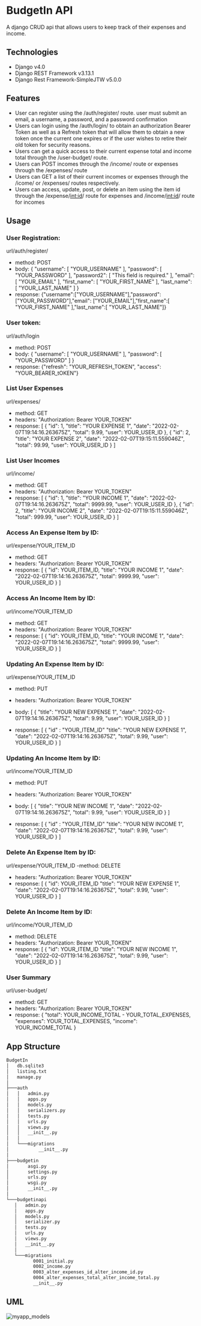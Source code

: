 # BudgetIn API
 A django CRUD api that allows users to keep track of their expenses and income.
 
 ## Technologies
- Django v4.0
- Django REST Framework v3.13.1
- Django Rest Framework-SimpleJTW v5.0.0
 
 ## Features
 - User can register using the /auth/register/ route. user must submit an email, a username, a password, and a password confirmation
 - Users can login using the /auth/login/ to obtain an authorization Bearer Token as well as a Refresh token that will allow them to obtain a new token once the current one expires or if the user wishes to retire their old token for security reasons.
 - Users can get a quick access to their current expense total and income total through the /user-budget/ route.
 - Users can POST incomes through the /income/ route or expenses through the /expenses/ route
 - Users can GET a list of their current incomes or expenses through the /icome/ or /expenses/ routes respectively.
 - Users can access, update, post, or delete an item using the item id through the /expense/<int:id>/ route for expenses and /income/<int:id>/ route for incomes
 
 ## Usage
 
 ### User Registration:
url/auth/register/ 
- method: POST
- body: {
          "username": [
              "YOUR_USERNAME"
          ],
          "password": [
              "YOUR_PASSWORD"
          ],
          "password2": [
              "This field is required."
          ],
          "email": [
              "YOUR_EMAIL"
          ],
          "first_name": [
              "YOUR_FIRST_NAME"
          ],
          "last_name": [
              "YOUR_LAST_NAME"
          ]
      }
- response: {"username":["YOUR_USERNAME"],"password":["YOUR_PASSWORD"],"email": ["YOUR_EMAIL"],"first_name":[ "YOUR_FIRST_NAME" ],"last_name":[ "YOUR_LAST_NAME"]}

### User token:
url/auth/login 
- method: POST
- body: {
            "username": [
                "YOUR_USERNAME"
            ],
            "password": [
                "YOUR_PASSWORD"
            ]
         }
- response: {"refresh": "YOUR_REFRESH_TOKEN", "access": "YOUR_BEARER_tOKEN"}

### List User Expenses
url/expenses/
- method: GET
- headers: "Authorization: Bearer YOUR_TOKEN"
- response: [
               {
                   "id": 1,
                   "title": "YOUR EXPENSE 1",
                   "date": "2022-02-07T19:14:16.263675Z",
                   "total": 9.99,
                   "user": YOUR_USER_ID
               },
               {
                   "id": 2,
                   "title": "YOUR EXPENSE 2",
                   "date": "2022-02-07T19:15:11.559046Z",
                   "total": 99.99,
                   "user": YOUR_USER_ID
               }
           ]
           
### List User Incomes
url/income/
- method: GET
- headers: "Authorization: Bearer YOUR_TOKEN"
- response: [
               {
                   "id": 1,
                   "title": "YOUR INCOME 1",
                   "date": "2022-02-07T19:14:16.263675Z",
                   "total": 9999.99,
                   "user": YOUR_USER_ID
               },
               {
                   "id": 2,
                   "title": "YOUR INCOME 2",
                   "date": "2022-02-07T19:15:11.559046Z",
                   "total": 999.99,
                   "user": YOUR_USER_ID
               }
           ]
           
### Access An Expense Item by ID:
url/expense/YOUR_ITEM_ID
- method: GET
- headers: "Authorization: Bearer YOUR_TOKEN"
- response: [
               {
                   "id": YOUR_ITEM_ID,
                   "title": "YOUR INCOME 1",
                   "date": "2022-02-07T19:14:16.263675Z",
                   "total": 9999.99,
                   "user": YOUR_USER_ID
               }
             ]
             
### Access An Income Item by ID:
url/income/YOUR_ITEM_ID
- method: GET
- headers: "Authorization: Bearer YOUR_TOKEN"
- response: [
               {
                   "id": YOUR_ITEM_ID,
                   "title": "YOUR INCOME 1",
                   "date": "2022-02-07T19:14:16.263675Z",
                   "total": 9999.99,
                   "user": YOUR_USER_ID
               }
             ]
             
### Updating An Expense Item by ID:
url/expense/YOUR_ITEM_ID
- method: PUT
- headers: "Authorization: Bearer YOUR_TOKEN"
- body:  [
               {
                   "title": "YOUR NEW EXPENSE 1",
                   "date": "2022-02-07T19:14:16.263675Z",
                   "total": 9.99,
                   "user": YOUR_USER_ID
               }
             ]
             
- response:   [
               {
                   "id" : "YOUR_ITEM_ID"
                   "title": "YOUR NEW EXPENSE 1",
                   "date": "2022-02-07T19:14:16.263675Z",
                   "total": 9.99,
                   "user": YOUR_USER_ID
               }
             ]             

### Updating An Income Item by ID:
url/income/YOUR_ITEM_ID
- method: PUT
- headers: "Authorization: Bearer YOUR_TOKEN"
- body:  [
               {
                   "title": "YOUR NEW INCOME 1",
                   "date": "2022-02-07T19:14:16.263675Z",
                   "total": 9.99,
                   "user": YOUR_USER_ID
               }
             ]
             
- response:   [
               {
                   "id" : "YOUR_ITEM_ID"
                   "title": "YOUR NEW INCOME 1",
                   "date": "2022-02-07T19:14:16.263675Z",
                   "total": 9.99,
                   "user": YOUR_USER_ID
               }
             ]             

### Delete An Expense Item by ID:
url/expense/YOUR_ITEM_ID
-method: DELETE
- headers: "Authorization: Bearer YOUR_TOKEN"
- response: [
               {
                   "id": YOUR_ITEM_ID
                   "title": "YOUR NEW EXPENSE 1",
                   "date": "2022-02-07T19:14:16.263675Z",
                   "total": 9.99,
                   "user": YOUR_USER_ID
               }
             ]         

### Delete An Income Item by ID:
url/income/YOUR_ITEM_ID
- method: DELETE
- headers: "Authorization: Bearer YOUR_TOKEN"
- response: [
               {
                   "id": YOUR_ITEM_ID
                   "title": "YOUR NEW INCOME 1",
                   "date": "2022-02-07T19:14:16.263675Z",
                   "total": 9.99,
                   "user": YOUR_USER_ID
               }
             ]         
        
### User Summary
 url/user-budget/ 
 - method: GET
 - headers: "Authorization: Bearer YOUR_TOKEN"
 - response: {
    "total": YOUR_INCOME_TOTAL - YOUR_TOTAL_EXPENSES,
    "expenses": YOUR_TOTAL_EXPENSES,
    "income": YOUR_INCOME_TOTAL
}
 
 ## App Structure
 ```bash
 BudgetIn
│   db.sqlite3
│   listing.txt
│   manage.py
│
├───auth
│   │   admin.py
│   │   apps.py
│   │   models.py
│   │   serializers.py
│   │   tests.py
│   │   urls.py
│   │   views.py
│   │   __init__.py
│   │
│   └───migrations
│           __init__.py
│
├───budgetin
│       asgi.py
│       settings.py
│       urls.py
│       wsgi.py
│       __init__.py
│
└───budgetinapi
    │   admin.py
    │   apps.py
    │   models.py
    │   serializer.py
    │   tests.py
    │   urls.py
    │   views.py
    │   __init__.py
    │
    └───migrations
           0001_initial.py
           0002_income.py
           0003_alter_expenses_id_alter_income_id.py
           0004_alter_expenses_total_alter_income_total.py
           __init__.py
```
## UML
![myapp_models](https://user-images.githubusercontent.com/92554847/153736482-7e84b97f-cac8-4ca4-b54b-85bbeb982ecb.png)


